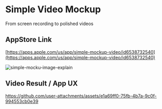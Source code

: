 # Simple Video Mockup

From screen recording to polished videos

## AppStore Link

[https://apps.apple.com/us/app/simple-mockup-video/id6538732540](https://apps.apple.com/us/app/simple-mockup-video/id6538732540)

![simple-mocku-image-explain](https://github.com/user-attachments/assets/f13d5ec5-38ac-434c-a9f8-2ee750338433)

## Video Result / App UX

https://github.com/user-attachments/assets/e1a69ff0-75fb-4b7a-9c0f-994553cb0e39


